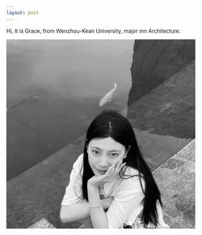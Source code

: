 ```yaml
---
layout: post
---
```



Hi, It is Grace, from Wenzhou-Kean University, major inn Architecture.

<img alt="Grace" src="https://github.com/GraceLL00L/ARCH-3105/blob/cd89c24309b1e340635245ff5f9c06dda99b865d/_posts/MME.jpg?raw=true" width="500">

[jekyll-docs]: http://jekyllrb.com/docs/home
[jekyll-gh]:   https://github.com/jekyll/jekyll
[jekyll-talk]: https://talk.jekyllrb.com/
